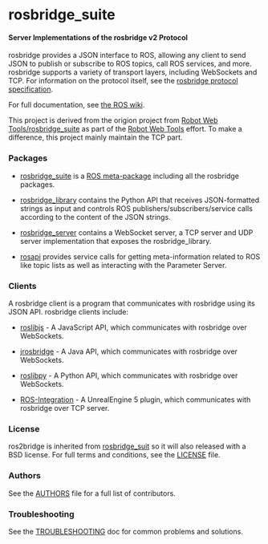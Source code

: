 rosbridge_suite
===============

#### Server Implementations of the rosbridge v2 Protocol

rosbridge provides a JSON interface to ROS, allowing any client to send JSON to publish or subscribe to ROS topics, call ROS services, and more. rosbridge supports a variety of transport layers, including WebSockets and TCP. For information on the protocol itself, see the [rosbridge protocol specification](ROSBRIDGE_PROTOCOL.md).

For full documentation, see [the ROS wiki](http://ros.org/wiki/rosbridge_suite).

This project is derived from the origion project from [Robot Web Tools/rosbridge_suite](https://github.com/RobotWebTools/rosbridge_suite) as part of the [Robot Web Tools](http://robotwebtools.org/) effort. To make a difference, this project mainly maintain the TCP part. 

### Packages

 * [rosbridge_suite](rosbridge_suite) is a [ROS meta-package](http://www.ros.org/wiki/catkin/conceptual_overview#Metapackages_and_the_Elimination_of_Stacks) including all the rosbridge packages.

 * [rosbridge_library](rosbridge_library) contains the Python API that receives JSON-formatted strings as input and controls ROS publishers/subscribers/service calls according to the content of the JSON strings.

 * [rosbridge_server](rosbridge_server) contains a WebSocket server, a TCP server and UDP server implementation that exposes the rosbridge_library. 

 * [rosapi](rosapi) provides service calls for getting meta-information related to ROS like topic lists as well as interacting with the Parameter Server.

### Clients

A rosbridge client is a program that communicates with rosbridge using its JSON API. rosbridge clients include:

 * [roslibjs](https://github.com/RobotWebTools/roslibjs) - A JavaScript API, which communicates with rosbridge over WebSockets.
 * [jrosbridge](https://github.com/WPI-RAIL/jrosbridge) - A Java API, which communicates with rosbridge over WebSockets.
 * [roslibpy](https://github.com/gramaziokohler/roslibpy) - A Python API, which communicates with rosbridge over WebSockets.

 * [ROS-Integration](https://github.com/gramaziokohler/roslibpy) - A UnrealEngine 5 plugin, which communicates with rosbridge over TCP server.

### License
ros2bridge is inherited from [rosbridge_suit](https://github.com/RobotWebTools/rosbridge_suite) so it will also released with a BSD license. For full terms and conditions, see the [LICENSE](LICENSE) file.

### Authors
See the [AUTHORS](AUTHORS.md) file for a full list of contributors.

### Troubleshooting

See the [TROUBLESHOOTING](TROUBLESHOOTING.md) doc for common problems and solutions.
